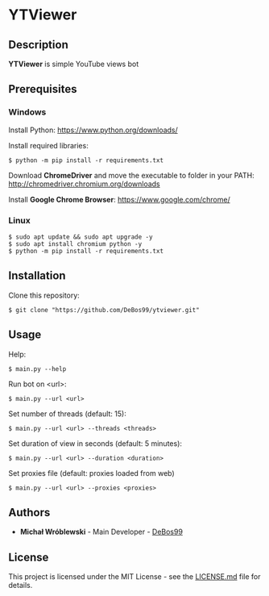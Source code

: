 # YTViewer

## Description

**YTViewer** is simple YouTube views bot

## Prerequisites

### Windows

Install Python: https://www.python.org/downloads/

Install required libraries:

```
$ python -m pip install -r requirements.txt
```

Download **ChromeDriver** and move the executable to folder in your PATH: http://chromedriver.chromium.org/downloads

Install **Google Chrome Browser**: https://www.google.com/chrome/

### Linux

```
$ sudo apt update && sudo apt upgrade -y
$ sudo apt install chromium python -y
$ python -m pip install -r requirements.txt
```

## Installation

Clone this repository:

`$ git clone "https://github.com/DeBos99/ytviewer.git"`

## Usage

Help:

`$ main.py --help`

Run bot on \<url\>:

`$ main.py --url <url>`

Set number of threads (default: 15):

`$ main.py --url <url> --threads <threads>`

Set duration of view in seconds (default: 5 minutes):

`$ main.py --url <url> --duration <duration>`

Set proxies file (default: proxies loaded from web)

`$ main.py --url <url> --proxies <proxies>`

## Authors

* **Michał Wróblewski** - Main Developer - [DeBos99](https://github.com/DeBos99)

## License

This project is licensed under the MIT License - see the [LICENSE.md](LICENSE.md) file for details.
